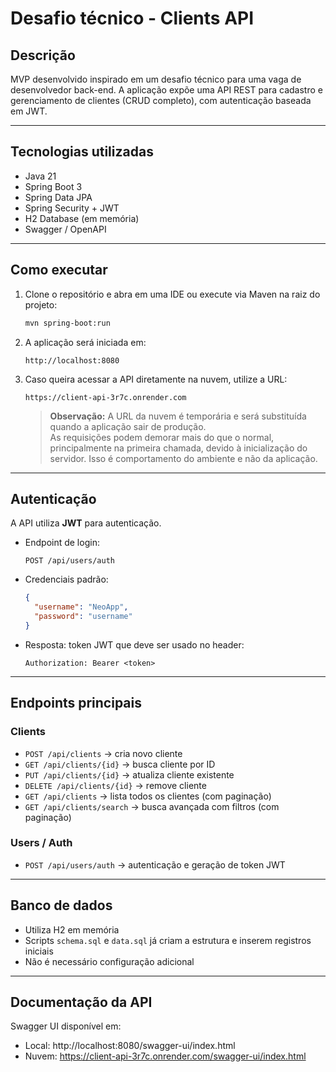 # Desafio técnico - Clients API

## Descrição
MVP desenvolvido inspirado em um desafio técnico para uma vaga de desenvolvedor back-end.
A aplicação expõe uma API REST para cadastro e gerenciamento de clientes (CRUD completo), com autenticação baseada em JWT.

---

## Tecnologias utilizadas
- Java 21
- Spring Boot 3
- Spring Data JPA
- Spring Security + JWT
- H2 Database (em memória)
- Swagger / OpenAPI

---

## Como executar
1. Clone o repositório e abra em uma IDE ou execute via Maven na raiz do projeto:
   ```bash
   mvn spring-boot:run
   ```
2. A aplicação será iniciada em:
   ```
   http://localhost:8080
   ```
3. Caso queira acessar a API diretamente na nuvem, utilize a URL:
   ```
   https://client-api-3r7c.onrender.com
   ```

   > **Observação:** A URL da nuvem é temporária e será substituída quando a aplicação sair de produção.  
   > As requisições podem demorar mais do que o normal, principalmente na primeira chamada, devido à inicialização do servidor. Isso é comportamento do ambiente e não da aplicação.


---

## Autenticação
A API utiliza **JWT** para autenticação.

- Endpoint de login:
  ```
  POST /api/users/auth
  ```
- Credenciais padrão:
  ```json
  {
    "username": "NeoApp",
    "password": "username"
  }
  ```
- Resposta: token JWT que deve ser usado no header:
  ```
  Authorization: Bearer <token>
  ```

---

## Endpoints principais

### Clients
- `POST /api/clients` → cria novo cliente
- `GET /api/clients/{id}` → busca cliente por ID
- `PUT /api/clients/{id}` → atualiza cliente existente
- `DELETE /api/clients/{id}` → remove cliente
- `GET /api/clients` → lista todos os clientes (com paginação)
- `GET /api/clients/search` → busca avançada com filtros (com paginação)

### Users / Auth
- `POST /api/users/auth` → autenticação e geração de token JWT  

---

## Banco de dados
- Utiliza H2 em memória 
- Scripts `schema.sql` e `data.sql` já criam a estrutura e inserem registros iniciais  
- Não é necessário configuração adicional

---

## Documentação da API
Swagger UI disponível em:
- Local: http://localhost:8080/swagger-ui/index.html
- Nuvem: https://client-api-3r7c.onrender.com/swagger-ui/index.html
  
